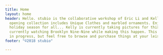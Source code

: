 ```yaml
---
title: Home
layout: home
header: Hello. stubio is the collaborative workshop of Eric Li and Kelly Tan. Our
  opening collection includes Unique Clothes and marbled ornaments. Enjoy!! A busy
  holiday season for all... Kelly is currently taking pictures for this site! We are
  currently watching Brooklyn Nine-Nine while making this happen. This site is a work
  in progress, but feel free to browse and purchase things at your leisure.
footer: "©2018 stubio"

---
```

